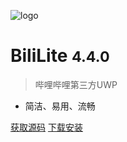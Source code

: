<!-- _coverpage.md -->

![logo](logo.png)

# BiliLite <small>4.4.0</small>

> 哔哩哔哩第三方UWP

- 简洁、易用、流畅

[获取源码](https://github.com/xiaoyaocz/biliuwp-lite/)
[下载安装](#下载及安装)